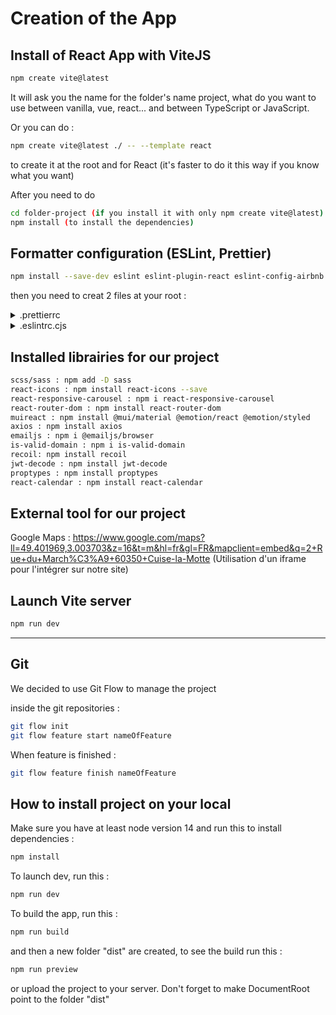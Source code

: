# Creation of the App

## Install of React App with ViteJS

```bash
npm create vite@latest
```

It will ask you the name for the folder's name project, what do you want to use between vanilla, vue, react... and between TypeScript or JavaScript.

Or you can do :

```bash
npm create vite@latest ./ -- --template react
```

to create it at the root and for React (it's faster to do it this way if you know what you want)

After you need to do

```bash
cd folder-project (if you install it with only npm create vite@latest)
npm install (to install the dependencies)
```

## Formatter configuration (ESLint, Prettier)

```bash
npm install --save-dev eslint eslint-plugin-react eslint-config-airbnb eslint-plugin-import eslint-plugin-jsx-a11y eslint-plugin-react-hooks prettier eslint-config-prettier eslint-plugin-prettier
```

then you need to creat 2 files at your root :

<details>
  <summary>.prettierrc</summary>
    <pre>
{
    "trailingComma": "es5",
    "tabWidth": 2,
    "semi": true,
    "singleQuote": true,
    "printWidth": 120
}
</pre>
</details>

<details>
  <summary>.eslintrc.cjs</summary>
      <pre>
module.exports = {
  env: {
    browser: true,
    es2021: true,
  },
  extends: [
    'eslint:recommended',
    'plugin:react/recommended',
    'plugin:react-hooks/recommended',
    'airbnb',
    'plugin:prettier/recommended',
  ],
  parserOptions: {
    ecmaVersion: 2021,
    sourceType: 'module',
  },
  settings: {
    react: {
      version: 'detect',
    },
  },
  plugins: ['react', 'react-hooks', 'prettier'],
  rules: {
    'react/react-in-jsx-scope': 0,
    'react/jsx-filename-extension': [1, { extensions: ['.js', '.jsx'] }],
    'prettier/prettier': [
      'error',
      {
        trailingComma: 'es5',
        tabWidth: 2,
        semi: true,
        singleQuote: true,
        printWidth: 120,
      },
    ],
    'jsx-a11y/click-events-have-key-events': 'off',
    'jsx-a11y/no-static-element-interactions': 'off',
  },
};
</pre>

</details>

## Installed librairies for our project

```bash
scss/sass : npm add -D sass
react-icons : npm install react-icons --save
react-responsive-carousel : npm i react-responsive-carousel
react-router-dom : npm install react-router-dom
muireact : npm install @mui/material @emotion/react @emotion/styled
axios : npm install axios
emailjs : npm i @emailjs/browser
is-valid-domain : npm i is-valid-domain
recoil: npm install recoil
jwt-decode : npm install jwt-decode
proptypes : npm install proptypes
react-calendar : npm install react-calendar
```

## External tool for our project

Google Maps : <https://www.google.com/maps?ll=49.401969,3.003703&z=16&t=m&hl=fr&gl=FR&mapclient=embed&q=2+Rue+du+March%C3%A9+60350+Cuise-la-Motte> (Utilisation d'un iframe pour l'intégrer sur notre site)

## Launch Vite server

```bash
npm run dev
```

---

## Git

We decided to use Git Flow to manage the project

inside the git repositories :

```bash
git flow init
git flow feature start nameOfFeature
```

When feature is finished :

```bash
git flow feature finish nameOfFeature
```

## How to install project on your local

Make sure you have at least node version 14 and run this to install dependencies :

```bash
npm install
```

To launch dev, run this :

```bash
npm run dev
```

To build the app, run this :

```bash
npm run build
```

and then a new folder "dist" are created, to see the build run this :

```bash
npm run preview
```

or upload the project to your server.
Don't forget to make DocumentRoot point to the folder "dist"
